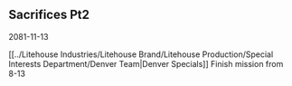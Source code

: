 ## Sacrifices Pt2
2081-11-13

[[../Litehouse Industries/Litehouse Brand/Litehouse Production/Special Interests Department/Denver Team|Denver Specials]]
Finish mission from 8-13
